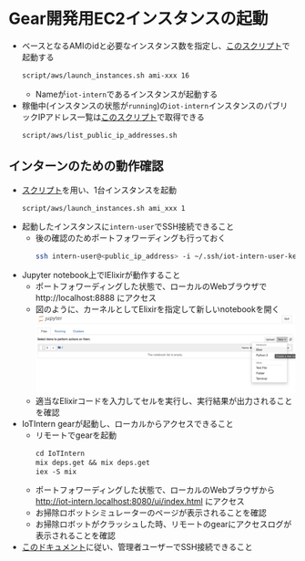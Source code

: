 # Gear開発用EC2インスタンスの起動

- ベースとなるAMIのidと必要なインスタンス数を指定し、[このスクリプト](../../../script/aws/launch_instances.sh)で起動する
  ```sh
  script/aws/launch_instances.sh ami-xxx 16
  ```
  - Nameが`iot-intern`であるインスタンスが起動する
- 稼働中(インスタンスの状態が`running`)の`iot-intern`インスタンスのパブリックIPアドレス一覧は[このスクリプト](../../../script/aws/list_public_ip_addresses.sh)で取得できる
  ```sh
  script/aws/list_public_ip_addresses.sh
  ```

## インターンのための動作確認

- [スクリプト](../../../script/aws/launch_instances.sh)を用い、1台インスタンスを起動
  ```sh
  script/aws/launch_instances.sh ami_xxx 1
  ```
- 起動したインスタンスに`intern-user`でSSH接続できること
  - 後の確認のためポートフォワーディングも行っておく
    ```sh
    ssh intern-user@<public_ip_address> -i ~/.ssh/iot-intern-user-key -L 8080:localhost:8080 -L 8888:localhost:8888
    ```
- Jupyter notebook上でIElixirが動作すること
  - ポートフォワーディングした状態で、ローカルのWebブラウザで http://localhost:8888 にアクセス
  - 図のように、カーネルとしてElixirを指定して新しいnotebookを開く
    ![Elixirカーネルを指定したnotebookの開き方](../images/how_to_open_notebook_with_ielixir.png)
  - 適当なElixirコードを入力してセルを実行し、実行結果が出力されることを確認
- IoTIntern gearが起動し、ローカルからアクセスできること
  - リモートでgearを起動
    ```
    cd IoTIntern
    mix deps.get && mix deps.get
    iex -S mix
    ```
  - ポートフォワーディングした状態で、ローカルのWebブラウザから http://iot-intern.localhost:8080/ui/index.html にアクセス
  - お掃除ロボットシミュレーターのページが表示されることを確認
  - お掃除ロボットがクラッシュした時、リモートのgearにアクセスログが表示されることを確認
- [このドキュメント](./setup_ssh_config_for_admin.md)に従い、管理者ユーザーでSSH接続できること
